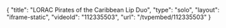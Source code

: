 {
    "title": "LORAC Pirates of the Caribbean Lip Duo",
    "type": "solo",
    "layout": "iframe-static",
    "videoId": "112335503",
    "url": "\/tvpembed\/112335503"
}